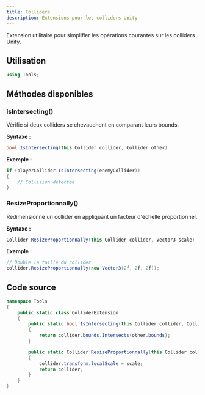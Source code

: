 ```yaml
---
title: Colliders
description: Extensions pour les colliders Unity
---
```


Extension utilitaire pour simplifier les opérations courantes sur les colliders Unity.

## Utilisation

```cs
using Tools;
```

## Méthodes disponibles

### IsIntersecting()
Vérifie si deux colliders se chevauchent en comparant leurs bounds.

**Syntaxe :**
```cs
bool IsIntersecting(this Collider collider, Collider other)
```

**Exemple :**
```cs
if (playerCollider.IsIntersecting(enemyCollider))
{
    // Collision détectée
}
```

### ResizeProportionnally()
Redimensionne un collider en appliquant un facteur d'échelle proportionnel.

**Syntaxe :**
```cs
Collider ResizeProportionnally(this Collider collider, Vector3 scale)
```

**Exemple :**
```cs
// Double la taille du collider
collider.ResizeProportionnally(new Vector3(2f, 2f, 2f));
```

## Code source

```cs
namespace Tools
{
    public static class ColliderExtension
    {
        public static bool IsIntersecting(this Collider collider, Collider other)
        {
            return collider.bounds.Intersects(other.bounds);
        }

        public static Collider ResizeProportionnally(this Collider collider, Vector3 scale)
        {
            collider.transform.localScale = scale;
            return collider;
        }
    }
}
```